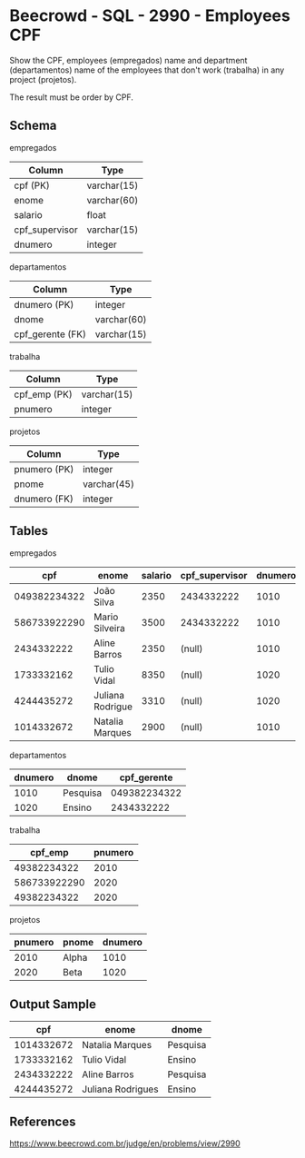 # Beecrowd - SQL - 2990 - Employees CPF

Show the CPF, employees (empregados) name and department (departamentos) name of the employees that don't work (trabalha) 
in any project (projetos). 

The result must be order by CPF.

## Schema

empregados

| Column         | Type        |
|----------------|-------------|
| cpf (PK)       | varchar(15) |
| enome          | varchar(60) |
| salario        | float       |
| cpf_supervisor | varchar(15) |
| dnumero        | integer     |


departamentos

| Column           | Type        |
|------------------|-------------|
| dnumero (PK)     | integer     |
| dnome            | varchar(60) |
| cpf_gerente (FK) | varchar(15) |


trabalha

| Column       | Type        |
|--------------|-------------|
| cpf_emp (PK) | varchar(15) |
| pnumero      | integer     |


projetos

| Column       | Type        |
|--------------|-------------|
| pnumero (PK) | integer     |
| pnome        | varchar(45) |
| dnumero (FK) | integer     |


## Tables

empregados

| cpf          | enome             | salario | cpf_supervisor | dnumero |
|--------------|-------------------|---------|----------------|---------|
| 049382234322 | João Silva        | 2350    | 2434332222     | 1010    |
| 586733922290 | Mario Silveira    | 3500    | 2434332222     | 1010    |
| 2434332222   | Aline Barros      | 2350    | (null)         | 1010    |
| 1733332162   | Tulio Vidal       | 8350    | (null)         | 1020    |
| 4244435272   | Juliana Rodrigue  | 3310    | (null)         | 1020    |
| 1014332672   | Natalia Marques   | 2900    | (null)         | 1010    |


departamentos

| dnumero | dnome    | cpf_gerente  |
|---------|----------|--------------|
| 1010    | Pesquisa | 049382234322 |
| 1020    | Ensino   | 2434332222   |


trabalha

| cpf_emp      | pnumero |
|--------------|---------|
| 49382234322  | 2010    |
| 586733922290 | 2020    |
| 49382234322  | 2020    |


projetos

| pnumero | pnome | dnumero |
|---------|-------|---------|
| 2010    | Alpha | 1010    |
| 2020    | Beta  | 1020    |


## Output Sample

| cpf        | enome             | dnome    |
|------------|-------------------|----------|
| 1014332672 | Natalia Marques   | Pesquisa |
| 1733332162 | Tulio Vidal       | Ensino   |
| 2434332222 | Aline Barros      | Pesquisa |
| 4244435272 | Juliana Rodrigues | Ensino   |


## References
https://www.beecrowd.com.br/judge/en/problems/view/2990
